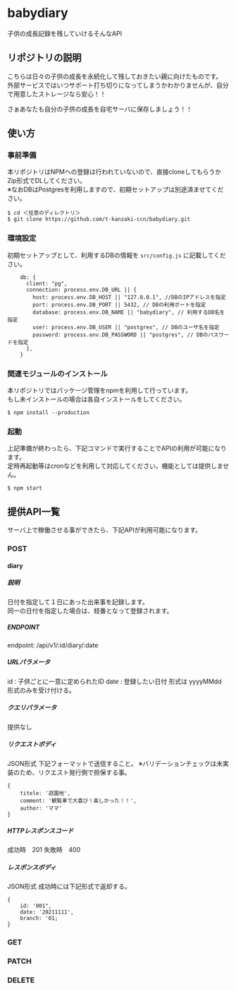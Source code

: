 # babydiary
子供の成長記録を残していけるそんなAPI

## リポジトリの説明
こちらは日々の子供の成長を永続化して残しておきたい親に向けたものです。  
外部サービスではいつサポート打ち切りになってしまうかわかりませんが、自分で用意したストレージなら安心！！

さぁあなたも自分の子供の成長を自宅サーバに保存しましょう！！

## 使い方

### 事前準備

本リポジトリはNPMへの登録は行われていないので、直接cloneしてもらうかZip形式でDLしてください。  
※なおDBはPostgresを利用しますので、初期セットアップは別途済ませてください。


```
$ cd ＜任意のディレクトリ＞
$ git clone https://github.com/t-kanzaki-ccn/babydiary.git
```

### 環境設定

初期セットアップとして、利用するDBの情報を ```src/config.js``` に記載してください。

```
    db: {
      client: "pg",
      connection: process.env.DB_URL || {
        host: process.env.DB_HOST || "127.0.0.1", //DBのIPアドレスを指定
        port: process.env.DB_PORT || 5432, // DBの利用ポートを指定
        database: process.env.DB_NAME || "babydiary", // 利用するDB名を指定
        user: process.env.DB_USER || "postgres", // DBのユーザ名を指定
        password: process.env.DB_PASSWORD || "postgres", // DBのパスワードを指定
      },
    }
```

### 関連モジュールのインストール

本リポジトリではパッケージ管理をnpmを利用して行っています。  
もし未インストールの場合は各自インストールをしてください。

```
$ npm install --production
```

### 起動

上記準備が終わったら、下記コマンドで実行することでAPIの利用が可能になります。  
定時再起動等はcronなどを利用して対応してください。機能としては提供しません。

```
$ npm start
```

## 提供API一覧

サーバ上で稼働させる事ができたら、下記APIが利用可能になります。  

### POST

#### diary

##### 説明

日付を指定して１日にあった出来事を記録します。  
同一の日付を指定した場合は、枝番となって登録されます。  

##### ENDPOINT

endpoint: /api/v1/:id/diary/:date

##### URLパラメータ

id : 子供ごとに一意に定められたID
date : 登録したい日付 形式は yyyyMMdd 形式のみを受け付ける。

##### クエリパラメータ

提供なし

##### リクエストボディ

JSON形式
下記フォーマットで送信すること。
※バリデーションチェックは未実装のため、リクエスト発行側で担保する事。

```
{
    titele: '遊園地',
    comment: '観覧車で大喜び！楽しかった！！',
    author: 'ママ'
}
```

##### HTTPレスポンスコード

成功時　201
失敗時　400

##### レスポンスボディ

JSON形式
成功時には下記形式で返却する。

```
{
    id: '001",
    date: '20211111',
    branch: '01;
}
```

### GET

### PATCH

### DELETE

